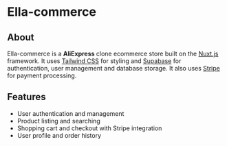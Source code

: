 # Ella-commerce

## About

Ella-commerce is a **AliExpress** clone ecommerce store built on the [Nuxt.js](https://nuxtjs.org/) framework. It uses [Tailwind CSS](https://tailwindcss.com/) for styling and [Supabase](https://supabase.com/) for authentication, user management and database storage. It also uses [Stripe](https://stripe.com/) for payment processing.

## Features

- User authentication and management
- Product listing and searching
- Shopping cart and checkout with Stripe integration
- User profile and order history

